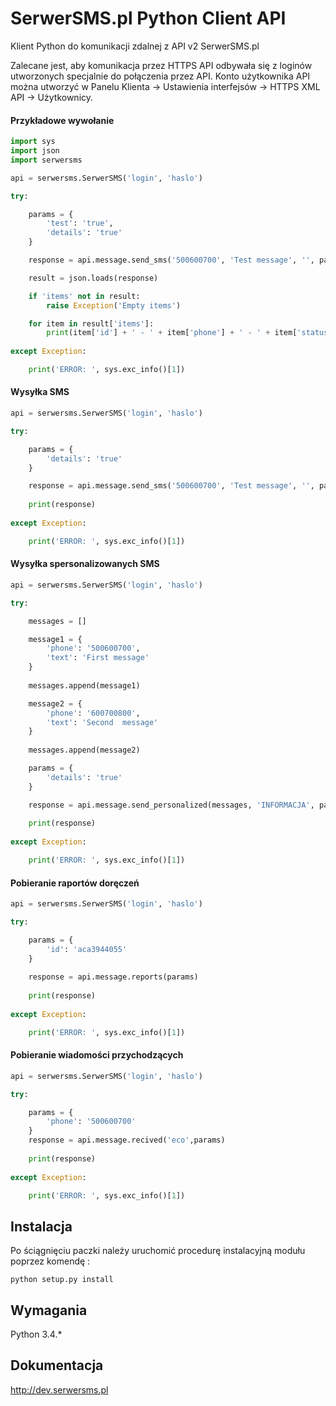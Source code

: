 # SerwerSMS.pl Python Client API
Klient Python do komunikacji zdalnej z API v2 SerwerSMS.pl

Zalecane jest, aby komunikacja przez HTTPS API odbywała się z loginów utworzonych specjalnie do połączenia przez API. Konto użytkownika API można utworzyć w Panelu Klienta → Ustawienia interfejsów → HTTPS XML API → Użytkownicy.

#### Przykładowe wywołanie
```python
import sys
import json
import serwersms

api = serwersms.SerwerSMS('login', 'haslo')

try:

    params = {
        'test': 'true',
        'details': 'true'
    }

    response = api.message.send_sms('500600700', 'Test message', '', params)

    result = json.loads(response)

    if 'items' not in result:
        raise Exception('Empty items')

    for item in result['items']:
        print(item['id'] + ' - ' + item['phone'] + ' - ' + item['status'])
        
except Exception:

    print('ERROR: ', sys.exc_info()[1])
```

#### Wysyłka SMS
```python
api = serwersms.SerwerSMS('login', 'haslo')

try:

    params = {
        'details': 'true'
    }

    response = api.message.send_sms('500600700', 'Test message', '', params)
    
    print(response)
    
except Exception:

    print('ERROR: ', sys.exc_info()[1])
```

#### Wysyłka spersonalizowanych SMS
```python
api = serwersms.SerwerSMS('login', 'haslo')

try:

    messages = []

    message1 = {
        'phone': '500600700',
        'text': 'First message'
    }
    
    messages.append(message1)

    message2 = {
        'phone': '600700800',
        'text': 'Second  message'
    }
    
    messages.append(message2)

    params = {
        'details': 'true'
    }

    response = api.message.send_personalized(messages, 'INFORMACJA', params)
    
    print(response)
    
except Exception:

    print('ERROR: ', sys.exc_info()[1])
```

#### Pobieranie raportów doręczeń
```python
api = serwersms.SerwerSMS('login', 'haslo')

try:

    params = {
        'id': 'aca3944055'
    }
    
    response = api.message.reports(params)
    
    print(response)
    
except Exception:

    print('ERROR: ', sys.exc_info()[1])
```

#### Pobieranie wiadomości przychodzących
```python
api = serwersms.SerwerSMS('login', 'haslo')

try:

    params = {
        'phone': '500600700'
    }
    response = api.message.recived('eco',params)
    
    print(response)
    
except Exception:

    print('ERROR: ', sys.exc_info()[1])
```

## Instalacja

Po ściągnięciu paczki należy uruchomić procedurę instalacyjną
modułu poprzez komendę :

```
python setup.py install
```


## Wymagania
Python 3.4.*

## Dokumentacja
http://dev.serwersms.pl
